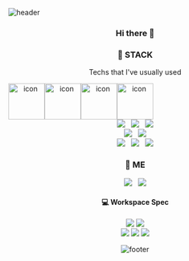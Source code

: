 ![header](https://capsule-render.vercel.app/api?type=waving&color=faf5f1&height=250&section=header&text=Kyung%20Kook%20Son&fontSize=70&&animation=twinkling&desc=@kks653&descAlign=75&descAlignY=63)

<div align="center">

<h3 align=center>Hi there 👋 </3>

<h3 align="center">📌 STACK </h3>
<p align="center"> Techs that I've usually used </p>

<div style="display: flex; align-items: flex-start;"><img src="https://techstack-generator.vercel.app/csharp-icon.svg" alt="icon" width="72" height="72" /><img src="https://techstack-generator.vercel.app/mysql-icon.svg" alt="icon" width="72" height="72" /><img src="https://techstack-generator.vercel.app/aws-icon.svg" alt="icon" width="72" height="72" /><img src="https://techstack-generator.vercel.app/github-icon.svg" alt="icon" width="72" height="72" /></div>

<div>
  <img src="https://img.shields.io/badge/.NET-512BD4.svg?style=for-the-badge&logo=dotnet&logoColor=white"></img> &nbsp <img src="https://img.shields.io/badge/Redis-DC382D.svg?style=for-the-badge&logo=Redis&logoColor=white"></img> &nbsp <img src="https://img.shields.io/badge/Jenkins-D24939.svg?style=for-the-badge&logo=Jenkins&logoColor=white"></img> <br> <img src="https://img.shields.io/badge/Amazon%20S3-569A31.svg?style=for-the-badge&logo=Amazon-S3&logoColor=white"></img> &nbsp <img src="https://img.shields.io/badge/Unity-100000?style=for-the-badge&logo=unity&logoColor=white"></img> <br> <img src="https://img.shields.io/badge/Dart-0175C2.svg?style=for-the-badge&logo=Dart&logoColor=white"/> &nbsp <img src="https://img.shields.io/badge/Flutter-02569B.svg?style=for-the-badge&logo=Flutter&logoColor=white"></img> &nbsp <img src="https://img.shields.io/badge/Firebase-FFCA28.svg?style=for-the-badge&logo=Firebase&logoColor=black"></img> 

  
</div>

<h3 align="center"> 🐶 ME </h3>

<div>
<a href="https://www.linkedin.com/in/rnr0701/" target="_blank"><img src="https://img.shields.io/badge/LinkedIn-0A66C2.svg?style=for-the-badge&logo=LinkedIn&logoColor=white"/></a> &nbsp <a href="mailto:kyungkook.son@gmail.com" target="_blank"><img src="https://img.shields.io/badge/Gmail-EA4335.svg?style=for-the-badge&logo=Gmail&logoColor=white"/></a>
</div>

<h4 align="center"> 💻 Workspace Spec </h4>

<img src="https://img.shields.io/badge/mac%20os-000000?style=for-the-badge&logo=apple&logoColor=white"/> <img src="https://img.shields.io/badge/Apple-MacBook_Pro_2021-333333?style=for-the-badge&logo=apple&logoColor=white"/> <br>
<img src="https://img.shields.io/badge/Windows%2011-0078D4.svg?style=for-the-badge&logo=Windows-11&logoColor=white"/> <img src="https://img.shields.io/badge/AMD%20Ryzen_7_5800X-ED1C24?style=for-the-badge&logo=amd&logoColor=white"/> <img src="https://img.shields.io/badge/NVIDIA-RTX3080-76B900?style=for-the-badge&logo=nvidia&logoColor=white"/>


![footer](https://capsule-render.vercel.app/api?section=footer&type=waving&color=faf5f1)
